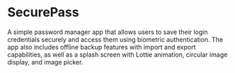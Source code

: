 # SecurePass
A simple password manager app that allows users to save their login credentials securely and access them using biometric authentication. The app also includes offline backup features with import and export capabilities, as well as a splash screen with Lottie animation, circular image display, and image picker.
